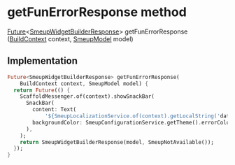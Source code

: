 


# getFunErrorResponse method








[Future](https://api.flutter.dev/flutter/dart-async/Future-class.html)&lt;[SmeupWidgetBuilderResponse](../../smeup_models_smeupWidgetBuilderResponse/SmeupWidgetBuilderResponse-class.md)> getFunErrorResponse
([BuildContext](https://api.flutter.dev/flutter/widgets/BuildContext-class.html) context, [SmeupModel](../../smeup_models_widgets_smeup_model/SmeupModel-class.md) model)








## Implementation

```dart
Future<SmeupWidgetBuilderResponse> getFunErrorResponse(
    BuildContext context, SmeupModel model) {
  return Future(() {
    ScaffoldMessenger.of(context).showSnackBar(
      SnackBar(
        content: Text(
            '${SmeupLocalizationService.of(context).getLocalString('dataNotAvailable')}.  (${model.smeupFun.fun['fun']['function']})'),
        backgroundColor: SmeupConfigurationService.getTheme().errorColor,
      ),
    );
    return SmeupWidgetBuilderResponse(model, SmeupNotAvailable());
  });
}
```







